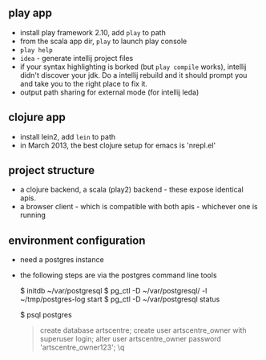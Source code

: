 ## play app

* install play framework 2.10, add `play` to path
* from the scala app dir, `play` to launch play console
* `play help`
* `idea` - generate intellij project files
* if your syntax highlighting is borked (but `play compile` works), intellij didn't discover your jdk. Do a intellij rebuild and it should prompt you and take you to the right place to fix it.
* output path sharing for external mode (for intellij leda)

## clojure app

* install lein2, add `lein` to path
* in March 2013, the best clojure setup for emacs is 'nrepl.el'

## project structure

* a clojure backend, a scala (play2) backend - these expose identical apis.
* a browser client - which is compatible with both apis - whichever one is running

## environment configuration

* need a postgres instance
* the following steps are via the postgres command line tools

    $ initdb ~/var/postgresql
    $ pg_ctl -D ~/var/postgresql/ -l ~/tmp/postgres-log start
    $ pg_ctl -D ~/var/postgresql status

    $ psql postgres
    > create database artscentre;
    > create user artscentre_owner with superuser login;
    > alter user artscentre_owner password 'artscentre_owner123';
    > \q
